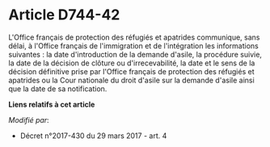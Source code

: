 # Article D744-42

L'Office français de protection des réfugiés et apatrides communique, sans délai, à l'Office français de l'immigration et de
l'intégration les informations suivantes : la date d'introduction de la demande d'asile, la procédure suivie, la date de la
décision de clôture ou d'irrecevabilité, la date et le sens de la décision définitive prise par l'Office français de
protection des réfugiés et apatrides ou la Cour nationale du droit d'asile sur la demande d'asile ainsi que la date de sa
notification.

**Liens relatifs à cet article**

_Modifié par_:

  - Décret n°2017-430 du 29 mars 2017 - art. 4
